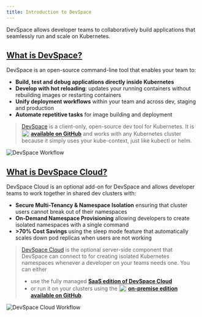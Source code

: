 ```yaml
---
title: Introduction to DevSpace
---
```


DevSpace allows developer teams to collaboratively build applications that seamlessly run and scale on Kubernetes. 

## [What is DevSpace?](./cli/what-is-devspace-cli)
DevSpace is an open-source command-line tool that enables your team to:
- **Build, test and debug applications directly inside Kubernetes**
- **Develop with hot reloading**: updates your running containers without rebuilding images or restarting containers
- **Unify deployment workflows** within your team and across dev, staging and production
- **Automate repetitive tasks** for image building and deployment

> [DevSpace](./cli/what-is-devspace-cli) is a client-only, open-source dev tool for Kubernetes. It is <img width="20px" style="vertical-align: sub" src="/img/logos/github-logo.svg" alt="DevSpace Demo"> **[available on GitHub](https://github.com/devspace-cloud/devspace)** and works with any Kubernetes cluster because it simply uses your kube-context, just like kubectl or helm.

![DevSpace Workflow](/img/processes/workflow-devspace.png)

## [What is DevSpace Cloud?](./cloud/what-is-devspace-cloud)
DevSpace Cloud is an optional add-on for DevSpace and allows developer teams to work together in shared dev clusters with:
- **Secure Multi-Tenancy & Namespace Isolation** ensuring that cluster users cannot break out of their namespaces
- **On-Demand Namespace Provisioning** allowing developers to create isolated namespaces with a single command
- **&gt;70% Cost Savings** using the sleep mode feature that automatically scales down pod replicas when users are not working

> [DevSpace Cloud](./cloud/what-is-devspace-cloud) is the optional server-side component that DevSpace can connect to for creating isolated Kubernetes namespaces whenever a developer on your teams needs one. You can either
> - use the fully managed **[SaaS edition of DevSpace Cloud](https://app.devspace.cloud)**
> - or run it on your clusters using the <img width="20px" style="vertical-align: sub" src="/img/logos/github-logo.svg" alt="DevSpace Demo"> **[on-premise edition available on GitHub](https://github.com/devspace-cloud/devspace-cloud)**.

![DevSpace Cloud Workflow](/img/processes/workflow-devspace-cloud.png)

